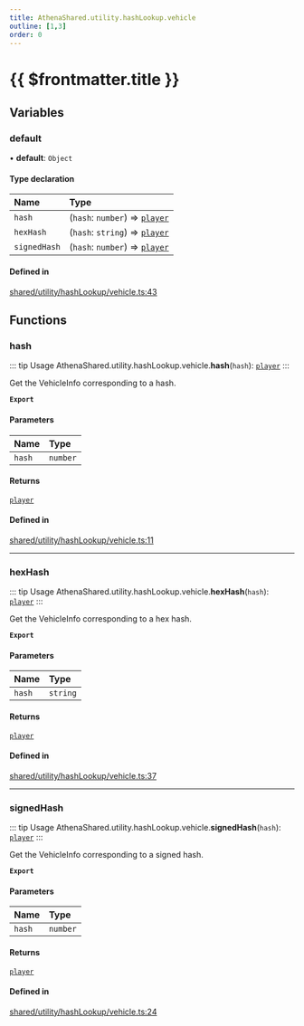 ```yaml
---
title: AthenaShared.utility.hashLookup.vehicle
outline: [1,3]
order: 0
---
```


# {{ $frontmatter.title }}


## Variables

### default

• **default**: `Object`

#### Type declaration

| Name | Type |
| :------ | :------ |
| `hash` | (`hash`: `number`) => [`player`](server_config.md#player) |
| `hexHash` | (`hash`: `string`) => [`player`](server_config.md#player) |
| `signedHash` | (`hash`: `number`) => [`player`](server_config.md#player) |

#### Defined in

[shared/utility/hashLookup/vehicle.ts:43](https://github.com/Stuyk/altv-athena/blob/b7faa35/src/core/shared/utility/hashLookup/vehicle.ts#L43)

## Functions

### hash

::: tip Usage
AthenaShared.utility.hashLookup.vehicle.**hash**(`hash`): [`player`](server_config.md#player)
:::

Get the VehicleInfo corresponding to a hash.

**`Export`**

#### Parameters

| Name | Type |
| :------ | :------ |
| `hash` | `number` |

#### Returns

[`player`](server_config.md#player)

#### Defined in

[shared/utility/hashLookup/vehicle.ts:11](https://github.com/Stuyk/altv-athena/blob/b7faa35/src/core/shared/utility/hashLookup/vehicle.ts#L11)

___

### hexHash

::: tip Usage
AthenaShared.utility.hashLookup.vehicle.**hexHash**(`hash`): [`player`](server_config.md#player)
:::

Get the VehicleInfo corresponding to a hex hash.

**`Export`**

#### Parameters

| Name | Type |
| :------ | :------ |
| `hash` | `string` |

#### Returns

[`player`](server_config.md#player)

#### Defined in

[shared/utility/hashLookup/vehicle.ts:37](https://github.com/Stuyk/altv-athena/blob/b7faa35/src/core/shared/utility/hashLookup/vehicle.ts#L37)

___

### signedHash

::: tip Usage
AthenaShared.utility.hashLookup.vehicle.**signedHash**(`hash`): [`player`](server_config.md#player)
:::

Get the VehicleInfo corresponding to a signed hash.

**`Export`**

#### Parameters

| Name | Type |
| :------ | :------ |
| `hash` | `number` |

#### Returns

[`player`](server_config.md#player)

#### Defined in

[shared/utility/hashLookup/vehicle.ts:24](https://github.com/Stuyk/altv-athena/blob/b7faa35/src/core/shared/utility/hashLookup/vehicle.ts#L24)
